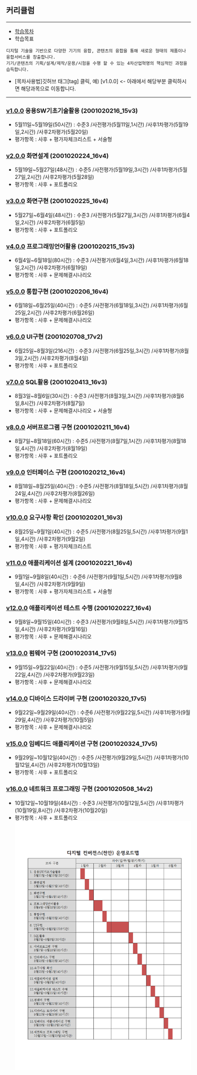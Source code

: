 ## 커리큘럼
 
---

- [학습목차](https://github.com/miniplugin/human)
- 학습목표
```
디지털 기술을 기반으로 다양한 기기의 융합, 콘텐츠의 융합을 통해 새로운 형태의 제품이나 융합서비스를 창출합니다.
기기/콘텐츠의 기획/설계/제작/운용/시험을 수행 할 수 있는 4차산업혁명의 핵심적인 과정을 습득합니다.
```
- [목차사용법]깃허브 태그[tag] 클릭, 예) [v1.0.0] <- 아래에서 해당부분 클릭하시면 해당과목으로 이동합니다.  

---

### [v1.0.0](https://github.com/miniplugin/human/tree/v1.0.0) 응용SW기초기술활용 (2001020216_15v3)

- 5월11일~5월19일(50시간) : 수준3 /사전평가(5월11일,1시간) /사후1차평가(5월19일,2시간) /사후2차평가(5월20일)
- 평가항목 : 사후 + 평가자체크리스트 + 서술형

### [v2.0.0](https://github.com/miniplugin/human/tree/v2.0.0) 화면설계 (2001020224_16v4)

- 5월19일~5월27일(48시간) : 수준5 /사전평가(5월19일,3시간) /사후1차평가(5월27일,2시간) /사후2차평가(5월28일)
- 평가항목 : 사후 + 포트폴리오

### [v3.0.0](https://github.com/miniplugin/human/tree/v3.0.0) 화면구현 (2001020225_16v4)

- 5월27일~6월4일(48시간) : 수준3 /사전평가(5월27일,3시간) /사후1차평가(6월4일,2시간) /사후2차평가(6월5일)
- 평가항목 : 사후 + 포트폴리오

### [v4.0.0](https://github.com/miniplugin/human/tree/v4.0.0) 프로그래밍언어활용 (2001020215_15v3)

- 6월4일~6월18일(80시간) : 수준3 /사전평가(6월4일,3시간) /사후1차평가(6월18일,2시간) /사후2차평가(6월19일)
- 평가항목 : 사후 + 문제해결시나리오

### [v5.0.0](https://github.com/miniplugin/human/tree/v5.0.0) 통합구현 (2001020206_16v4)

- 6월18일~6월25일(40시간) : 수준5 /사전평가(6월18일,3시간) /사후1차평가(6월25일,2시간) /사후2차평가(6월26일)
- 평가항목 : 사후 + 문제해결시나리오

### [v6.0.0](https://github.com/miniplugin/human/tree/v6.0.0) UI구현 (2001020708_17v2)

- 6월25일~8월3일(216시간) : 수준3 /사전평가(6월25일,3시간) /사후1차평가(8월3일,2시간) /사후2차평가(8월4일)
- 평가항목 : 사후 + 포트폴리오

### [v7.0.0](https://github.com/miniplugin/human/tree/v7.0.0) SQL활용 (2001020413_16v3)

- 8월3일~8월6일(30시간) :  수준3 /사전평가(8월3일,3시간) /사후1차평가(8월6일,8시간) /사후2차평가(8월7일)
- 평가항목 : 사후 + 문제해결시나리오 + 서술형

### [v8.0.0](https://github.com/miniplugin/human/tree/v8.0.0) 서버프로그램 구현 (2001020211_16v4)

- 8월7일~8월18일(60시간) : 수준5 /사전평가(8월7일,1시간) /사후1차평가(8월18일,4시간) /사후2차평가(8월19일)
- 평가항목 : 사후 + 포트폴리오

### [v9.0.0](https://github.com/miniplugin/human/tree/v9.0.0) 인터페이스 구현 (2001020212_16v4)

- 8월18일~8월25일(40시간) : 수준5 /사전평가(8월18일,5시간) /사후1차평가(8월24일,4시간) /사후2차평가(8월26일)
- 평가항목 : 사후 + 문제해결시나리오

### [v10.0.0](https://github.com/miniplugin/human/tree/v10.0.0) 요구사항 확인 (2001020201_16v3)

- 8월25일~9월1일(40시간) : 수준5 /사전평가(8월25일,5시간) /사후1차평가(9월1일,4시간) /사후2차평가(9월2일)
- 평가항목 : 사후 + 평가자체크리스트

### [v11.0.0](https://github.com/miniplugin/human/tree/v11.0.0) 애플리케이션 설계 (2001020221_16v4)

- 9월1일~9월8일(40시간) : 수준6 /사전평가(9월1일,5시간) /사후1차평가(9월8일,4시간) /사후2차평가(9월9일)
- 평가항목 : 사후 + 평가자체크리스트 + 서술형

### [v12.0.0](https://github.com/miniplugin/human/tree/v12.0.0) 애플리케이션 테스트 수행 (2001020227_16v4)

- 9월8일~9월15일(40시간) : 수준3 /사전평가(9월8일,5시간) /사후1차평가(9월15일,4시간) /사후2차평가(9월16일)
- 평가항목 : 사후 + 문제해결시나리오

### [v13.0.0](https://github.com/miniplugin/human/tree/v13.0.0) 펌웨어 구현 (2001020314_17v5)

- 9월15일~9월22일(40시간) : 수준5 /사전평가(9월15일,5시간) /사후1차평가(9월22일,4시간) /사후2차평가(9월23일)
- 평가항목 : 사후 + 문제해결시나리오

### [v14.0.0](https://github.com/miniplugin/human/tree/v14.0.0) 디바이스 드라이버 구현 (2001020320_17v5)

- 9월22일~9월29일(40시간) : 수준6 /사전평가(9월22일,5시간) /사후1차평가(9월29일,4시간) /사후2차평가(10월5일)
- 평가항목 : 사후 + 문제해결시나리오

### [v15.0.0](https://github.com/miniplugin/human/tree/v15.0.0) 임베디드 애플리케이션 구현 (2001020324_17v5)

- 9월29일~10월12일(40시간) : 수준5 /사전평가(9월29일,5시간) /사후1차평가(10월12일,4시간) /사후2차평가(10월13일)
- 평가항목 : 사후 + 포트폴리오

### [v16.0.0](https://github.com/miniplugin/human/tree/v16.0.0) 네트워크 프로그래밍 구현 (2001020508_14v2)

- 10월12일~10월19일(48시간) : 수준3 /사전평가(10월12일,5시간) /사후1차평가(10월19일,8시간) /사후2차평가(10월20일)
- 평가항목 : 사후 + 포트폴리오
![ex_screenshot](./git_img/loadmap.png)